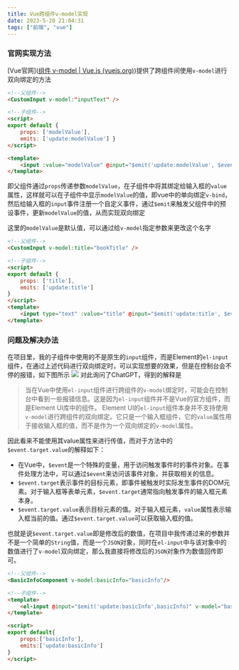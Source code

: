 ```yaml
---
title: Vue跨组件v-model实现
date: 2023-5-20 21:04:31
tags: ["前端", "vue"]
---
```


### 官网实现方法
[Vue官网]([组件 v-model | Vue.js (vuejs.org)](https://cn.vuejs.org/guide/components/v-model.html))提供了跨组件间使用`v-model`进行双向绑定的方法
```html
<!--父组件-->
<CustomInput v-model:"inputText" />

<!--子组件-->
<script> 
export default { 
	props: ['modelValue'], 
	emits: ['update:modelValue'] } 
</script> 

<template> 
	<input :value="modelValue" @input="$emit('update:modelValue', $event.target.value)" /> 
</template>
```
即父组件通过`props`传递参数`modelValue`，在子组件中将其绑定给输入框的`value`属性，这样就可以在子组件中显示`modelValue`的值，即vue中的单向绑定`v-bind`，然后给输入框的`input`事件注册一个自定义事件，通过`$emit`来触发父组件中的预设事件，更新`modelValue`的值，从而实现双向绑定

这里的`modelValue`是默认值，可以通过给`v-model`指定参数来更改这个名字
```html
<!--父组件-->
<CustomInput v-model:title="bookTitle" />

<!--子组件-->
<script> 
export default { 
	props: ['title'], 
	emits: ['update:title'] 
} 
</script> 
<template> 
	<input type="text" :value="title" @input="$emit('update:title', $event.target.value)" /> 
</template>
```

### 问题及解决办法
在项目里，我的子组件中使用的不是原生的`input`组件，而是Element的`el-input`组件，在通过上述代码进行双向绑定时，可以实现想要的效果，但是在控制台会不停的报错，如下图所示
![](https://images.starnight.top/img/vue_element_plus_error.png)
对此询问了ChatGPT，得到的解释是
>当在Vue中使用`el-input`组件进行跨组件的`v-model`绑定时，可能会在控制台中看到一些报错信息。这是因为`el-input`组件并不是Vue的官方组件，而是Element UI库中的组件。
>Element UI的`el-input`组件本身并不支持使用`v-model`进行跨组件的双向绑定。它只是一个输入框组件，它的`value`属性用于接收输入框的值，而不是作为一个双向绑定的`v-model`属性。

因此看来不能使用其value属性来进行传值，而对于方法中的`$event.target.value`的解释如下：
- 在Vue中，`$event`是一个特殊的变量，用于访问触发事件时的事件对象。在事件处理方法中，可以通过`$event`来访问该事件对象，并获取相关的信息。
- `$event.target`表示事件的目标元素，即事件被触发时实际发生事件的DOM元素。对于输入框等表单元素，`$event.target`通常指向触发事件的输入框元素本身。
- `$event.target.value`表示目标元素的值。对于输入框元素，`value`属性表示输入框当前的值。通过`$event.target.value`可以获取输入框的值。

也就是说`$event.target.value`即是修改后的数值，在项目中我传递过来的参数并不是一个简单的`String`值，而是一个`JSON`对象，同时在`el-input`中与该对象中的数值进行了`v-model`双向绑定，那么我直接将修改后的`JSON`对象作为数值回传即可。

```html
<!--父组件-->
<BasicInfoComponent v-model:basicInfo="basicInfo"/>

<!--子组件-->
<template>
	<el-input @input="$emit('update:basicInfo',basicInfo)" v-model="basicInfo.age"/>
</template>

<script>
export default{
	props:['basicInfo'],
	emits:['update:basicInfo']
}
</script>
```